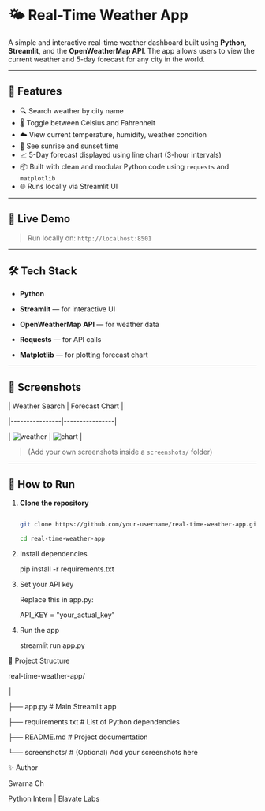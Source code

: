 # 🌤️ Real-Time Weather App

A simple and interactive real-time weather dashboard built using **Python**, **Streamlit**, and the **OpenWeatherMap API**. The app allows users to view the current weather and 5-day forecast for any city in the world.

---

## 📌 Features

- 🔍 Search weather by city name
- 🌡️ Toggle between Celsius and Fahrenheit
- ☁️ View current temperature, humidity, weather condition
- 🌅 See sunrise and sunset time
- 📈 5-Day forecast displayed using line chart (3-hour intervals)
- 📦 Built with clean and modular Python code using `requests` and `matplotlib`
- 🌐 Runs locally via Streamlit UI

---

## 🚀 Live Demo

> Run locally on: `http://localhost:8501`

---

## 🛠️ Tech Stack

- **Python**
  
- **Streamlit** — for interactive UI
  
- **OpenWeatherMap API** — for weather data
  
- **Requests** — for API calls
  
- **Matplotlib** — for plotting forecast chart

---

## 📸 Screenshots

| Weather Search | Forecast Chart |

|----------------|----------------|

| ![weather](screenshots/search.png) | ![chart](screenshots/forecast.png) |

> (Add your own screenshots inside a `screenshots/` folder)

---

## 📄 How to Run

1. **Clone the repository**
   
   ```bash
   
   git clone https://github.com/your-username/real-time-weather-app.git
   
   cd real-time-weather-app
   
2. Install dependencies

   pip install -r requirements.txt

3. Set your API key

   Replace this in app.py:

   API_KEY = "your_actual_key"

4. Run the app

   streamlit run app.py

📂 Project Structure

real-time-weather-app/

│

├── app.py                # Main Streamlit app

├── requirements.txt      # List of Python dependencies

├── README.md             # Project documentation

└── screenshots/          # (Optional) Add your screenshots here

✨ Author

Swarna Ch

Python Intern | Elavate Labs
